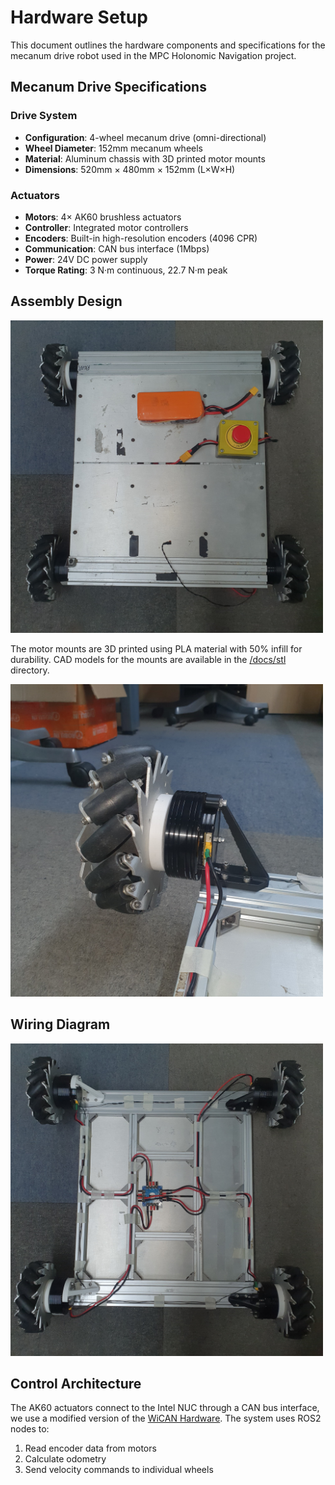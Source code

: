 # Hardware Setup

This document outlines the hardware components and specifications for the mecanum drive robot used in the MPC Holonomic Navigation project.

## Mecanum Drive Specifications

### Drive System
- **Configuration**: 4-wheel mecanum drive (omni-directional)
- **Wheel Diameter**: 152mm mecanum wheels
- **Material**: Aluminum chassis with 3D printed motor mounts
- **Dimensions**: 520mm × 480mm × 152mm (L×W×H)

### Actuators
- **Motors**: 4× AK60 brushless actuators
- **Controller**: Integrated motor controllers
- **Encoders**: Built-in high-resolution encoders (4096 CPR)
- **Communication**: CAN bus interface (1Mbps)
- **Power**: 24V DC power supply
- **Torque Rating**: 3 N·m continuous, 22.7 N·m peak

## Assembly Design

<img src="images/top.jpeg" alt="Mecanum Drive Assembly" width="500" />

The motor mounts are 3D printed using PLA material with 50% infill for durability. CAD models for the mounts are available in the [/docs/stl](/docs/stl/) directory.

<img src="images/mount.jpeg" alt="Motor Mount" width="500" />

## Wiring Diagram

<img src="images/bottom.jpeg" alt="Wiring Diagram" width="500" />

## Control Architecture

The AK60 actuators connect to the Intel NUC through a CAN bus interface, we use a modified version of the [WiCAN Hardware](https://github.com/mittechteam/wican-fw). The system uses ROS2 nodes to:
1. Read encoder data from motors
2. Calculate odometry
3. Send velocity commands to individual wheels
